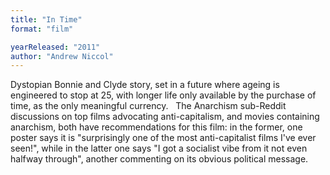 ```yaml
---
title: "In Time"
format: "film"

yearReleased: "2011"
author: "Andrew Niccol"
---
```

Dystopian Bonnie and Clyde story, set in a future where  ageing is engineered to stop at 25, with longer life only available by the  purchase of time, as the only meaningful currency.
 
The Anarchism sub-Reddit discussions on top films  advocating anti-capitalism, and movies containing anarchism, both have  recommendations for this film: in the former, one poster says it is  "surprisingly one of the most anti-capitalist films I've ever seen!", while in  the latter one says "I got a socialist vibe from it not even halfway through",  another commenting on its obvious political message.
